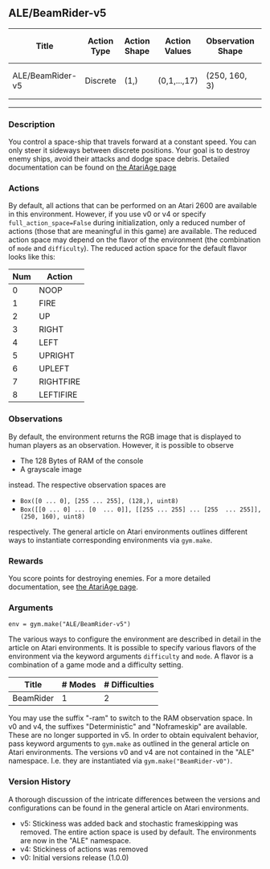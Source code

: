 ALE/BeamRider-v5
---
| Title            |Action Type|Action Shape|Action Values|Observation Shape|Observation Values|Average Total Reward|Import|
|------------------| -----------| ----------- | -----------| ----------- | -----------| ----------- | -----------|
| ALE/BeamRider-v5 |Discrete|(1,)|(0,1,...,17)|(250, 160, 3)|(0,255) in each entry| |`from gym.envs.atari import environment`|
---

### Description
You control a space-ship that travels forward at a constant speed. You can only steer it sideways between discrete
positions. Your goal is to destroy enemy ships, avoid their attacks and dodge space debris.
Detailed documentation can be found on [the AtariAge page](https://atariage.com/manual_thumbs.php?SystemID=2600&SoftwareID=860&itemTypeID=MANUAL)

### Actions
By default, all actions that can be performed on an Atari 2600 are available in this environment.
However, if you use v0 or v4 or specify `full_action_space=False` during initialization, only a reduced
number of actions (those that are meaningful in this game) are available. The reduced action space may depend
on the flavor of the environment (the combination of `mode` and `difficulty`). The reduced action space for the default 
flavor looks like this:

| Num | Action      |
|-----|-------------|
| 0   | NOOP        |
| 1   | FIRE        |
| 2   | UP          |
| 3   | RIGHT       |
| 4   | LEFT        |
| 5   | UPRIGHT     |
| 6   | UPLEFT      |
| 7   | RIGHTFIRE   |
| 8   | LEFTIFIRE   |




### Observations
By default, the environment returns the RGB image that is displayed to human players as an observation. However, it is
possible to observe
- The 128 Bytes of RAM of the console
- A grayscale image

instead. The respective observation spaces are
- `Box([0 ... 0], [255 ... 255], (128,), uint8)`
- `Box([[0 ... 0]
 ...
 [0  ... 0]], [[255 ... 255]
 ...
 [255  ... 255]], (250, 160), uint8)
`

respectively. The general article on Atari environments outlines different ways to instantiate corresponding environments
via `gym.make`.

### Rewards
You score points for destroying enemies.
For a more detailed documentation, see [the AtariAge page](https://atariage.com/manual_thumbs.php?SystemID=2600&SoftwareID=860&itemTypeID=MANUAL).

### Arguments

```
env = gym.make("ALE/BeamRider-v5")
```

The various ways to configure the environment are described in detail in the article on Atari environments.
It is possible to specify various flavors of the environment via the keyword arguments `difficulty` and `mode`. 
A flavor is a combination of a game mode and a difficulty setting.

| Title     | # Modes | # Difficulties |
|-----------|---------|----------------|
| BeamRider | 1       | 2              |

You may use the suffix "-ram" to switch to the RAM observation space. In v0 and v4, the suffixes "Deterministic" and "Noframeskip" 
are available. These are no longer supported in v5. In order to obtain equivalent behavior, pass keyword arguments to `gym.make` as outlined in 
the general article on Atari environments.
The versions v0 and v4 are not contained in the "ALE" namespace. I.e. they are instantiated via `gym.make("BeamRider-v0")`.

### Version History
A thorough discussion of the intricate differences between the versions and configurations can be found in the
general article on Atari environments. 

* v5: Stickiness was added back and stochastic frameskipping was removed. The entire action space is used by default. The environments are now in the "ALE" namespace.
* v4: Stickiness of actions was removed
* v0: Initial versions release (1.0.0)
